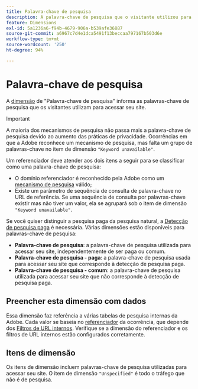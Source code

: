 ```yaml
---
title: Palavra-chave de pesquisa
description: A palavra-chave de pesquisa que o visitante utilizou para acessar seu site.
feature: Dimensions
exl-id: 5a1236a6-f94b-4679-906a-b539afe36887
source-git-commit: a6967c7d4e1dca5491f13beccaa797167b503d6e
workflow-type: tm+mt
source-wordcount: '250'
ht-degree: 94%

---
```


# Palavra-chave de pesquisa

A [dimensão](overview.md) de &quot;Palavra-chave de pesquisa&quot; informa as palavras-chave de pesquisa que os visitantes utilizam para acessar seu site.

>[!IMPORTANT]
>
>A maioria dos mecanismos de pesquisa não passa mais a palavra-chave de pesquisa devido ao aumento das práticas de privacidade. Ocorrências em que a Adobe reconhece um mecanismo de pesquisa, mas falta um grupo de palavras-chave no item de dimensão `"Keyword unavailable"`.

Um referenciador deve atender aos dois itens a seguir para se classificar como uma palavra-chave de pesquisa:

* O domínio referenciador é reconhecido pela Adobe como um [mecanismo de pesquisa](search-engine.md) válido;
* Existe um parâmetro de sequência de consulta de palavra-chave no URL de referência. Se uma sequência de consulta por palavras-chave existir mas não tiver um valor, ela se agrupará sob o item de dimensão `"Keyword unavailable"`.

Se você quiser distinguir a pesquisa paga da pesquisa natural, a [Detecção de pesquisa paga](/help/admin/tools/manage-rs/edit-settings/general/paid-search-detection/paid-search-detection.md) é necessária. Várias dimensões estão disponíveis para palavras-chave de pesquisa:

* **Palavra-chave de pesquisa**: a palavra-chave de pesquisa utilizada para acessar seu site, independentemente de ser paga ou comum.
* **Palavra-chave de pesquisa - paga**: a palavra-chave de pesquisa usada para acessar seu site que corresponde à detecção de pesquisa paga.
* **Palavra-chave de pesquisa - comum**: a palavra-chave de pesquisa utilizada para acessar seu site que não corresponde à detecção de pesquisa paga.

## Preencher esta dimensão com dados

Essa dimensão faz referência a várias tabelas de pesquisa internas da Adobe. Cada valor se baseia no [referenciador](referrer.md) da ocorrência, que depende dos [Filtros de URL internos](/help/admin/tools/manage-rs/edit-settings/general/internal-url-filter-admin.md). Verifique se a dimensão do referenciador e os filtros de URL internos estão configurados corretamente.

## Itens de dimensão

Os itens de dimensão incluem palavras-chave de pesquisa utilizadas para acessar seu site. O item de dimensão `"Unspecified"` é todo o tráfego que não é de pesquisa.
